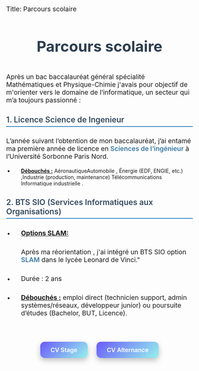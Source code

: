 Title: Parcours scolaire

<h1 class="titre"> Parcours scolaire</h1>


<p class="texte">Après un bac baccalauréat général spécialité Mathématiques  et Physique-Chimie j'avais pour objectif de m'orienter vers le domaine de l’informatique, un secteur qui m’a toujours passionné :</p>


<h2>1. Licence Science de Ingenieur</h2>

L’année suivant l’obtention de mon baccalauréat, j’ai entamé ma première année de licence en <a href="https://www.onisep.fr/formation/les-principaux-domaines-de-formation/les-licences-de-sciences/la-licence-sciences-pour-l-ingenieur" class="href" target="_black"><stong>Sciences de l’ingénieur</strong></a> à l’Université Sorbonne Paris Nord.

- **<u>Débouchés :</u>** AéronautiqueAutomobile , Énergie (EDF, ENGIE, etc.) ,Industrie (production, maintenance) Télécommunications Informatique industrielle .


<h2>2. BTS SIO (Services Informatiques aux Organisations)</h2>

- **<u>Options SLAM:</u>**
    
    Après ma réorientation , j'ai intégré un BTS SIO option  <a href="https://www.onisep.fr/ressources/univers-formation/formations/post-bac/bts-services-informatiques-aux-organisations-option-b-solutions-logicielles-et-applications-metiers" class="slam" target="_black">SLAM</a> dans le lycée Leonard de Vinci."
    
- <p>Durée : 2 ans </p> 
- **<u>Débouchés :</u>** emploi direct (technicien support, admin systèmes/réseaux, développeur junior) ou poursuite d’études (Bachelor, BUT, Licence).
<br>
<div class="cv-buttons">
  <a href="#" class="cve">CV Stage</a>
  <a href="#" class="cve">CV Alternance</a>
</div>
<style>
.cv-buttons {
  text-align: center;
  margin-top: 30px;
}
.cve {
  display: inline-block; 
  text-decoration: none;
  font-weight: 600;
  color: #fff;
  border-radius: 12px;
  background: linear-gradient(135deg, #6a5af9, #96f1ed);
  font-size: 16px;
  padding: 12px 28px;
  margin: 0 10px; 
  box-shadow: 0 6px 15px rgba(0,0,0,0.25);
  transition: transform 0.2s ease, opacity 0.2s ease;
}
.cve:hover {
  transform: scale(1.05);
  opacity: 0.9;
}
.titre {
    text-align: center;
    padding: 10px 0;
    font-size: 2.5rem;
    color: #2c3e50;
    font-weight: 700;
}
.texte, p {
    padding-top: 10px;
    font-size: 1.1rem;
    max-width: 700px;
    margin: 0 auto 20px;
}
h2 {
    color: #34495e;
    margin-top: 30px;
    font-weight: 600;
    border-bottom: 2px solid #2980b9;
    padding-bottom: 5px;
    max-width: 700px;
    margin-left: auto;
    margin-right: auto;
}
.href, .slam {
    color: #3778a3ff;
    text-decoration: none;
    font-weight: 600;
    transition: color 0.3s ease;
}
.href:hover, .slam:hover {
    color: #3ad80aff;
    text-decoration: underline;
}
u {
    text-decoration: underline;
    font-weight: 700;
}
ul, li {
    max-width: 700px;
    margin: 10px auto;
    padding-left: 20px;
}
strong {
    font-weight: 700;
}
</style>


